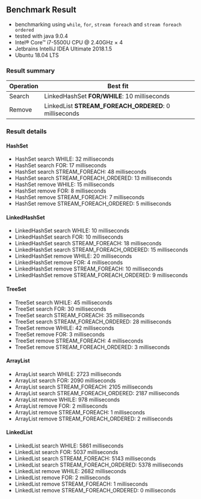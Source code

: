 ## Benchmark Result
- benchmarking using ```while```, ```for```, ```stream foreach``` and ```stream foreach ordered```
 - tested with java 9.0.4
 - Intel® Core™ i7-5500U CPU @ 2.40GHz × 4
 - Jetbrains IntelliJ IDEA Ultimate 2018.1.5
 - Ubuntu 18.04 LTS
### Result summary

| Operation  | Best fit |
| ------------- | ------------- |
| Search  | LinkedHashSet **FOR/WHILE**: 10 milliseconds |
| Remove | LinkedList **STREAM_FOREACH_ORDERED**: 0 milliseconds|



### Result details
#### HashSet
 - HashSet search WHILE: 32 milliseconds
 - HashSet search FOR: 17 milliseconds
 - HashSet search STREAM_FOREACH: 48 milliseconds
 - HashSet search STREAM_FOREACH_ORDERED: 13 milliseconds
 - HashSet remove WHILE: 15 milliseconds
 - HashSet remove FOR: 8 milliseconds
 - HashSet remove STREAM_FOREACH: 7 milliseconds
 - HashSet remove STREAM_FOREACH_ORDERED: 5 milliseconds

#### LinkedHashSet
 - LinkedHashSet search WHILE: 10 milliseconds
 - LinkedHashSet search FOR: 10 milliseconds
 - LinkedHashSet search STREAM_FOREACH: 18 milliseconds
 - LinkedHashSet search STREAM_FOREACH_ORDERED: 15 milliseconds
 - LinkedHashSet remove WHILE: 20 milliseconds
 - LinkedHashSet remove FOR: 4 milliseconds
 - LinkedHashSet remove STREAM_FOREACH: 10 milliseconds
 - LinkedHashSet remove STREAM_FOREACH_ORDERED: 9 milliseconds

#### TreeSet
 - TreeSet search WHILE: 45 milliseconds
 - TreeSet search FOR: 30 milliseconds
 - TreeSet search STREAM_FOREACH: 35 milliseconds
 - TreeSet search STREAM_FOREACH_ORDERED: 28 milliseconds
 - TreeSet remove WHILE: 42 milliseconds
 - TreeSet remove FOR: 3 milliseconds
 - TreeSet remove STREAM_FOREACH: 4 milliseconds
 - TreeSet remove STREAM_FOREACH_ORDERED: 3 milliseconds

#### ArrayList
 - ArrayList search WHILE: 2723 milliseconds
 - ArrayList search FOR: 2090 milliseconds
 - ArrayList search STREAM_FOREACH: 2105 milliseconds
 - ArrayList search STREAM_FOREACH_ORDERED: 2187 milliseconds
 - ArrayList remove WHILE: 978 milliseconds
 - ArrayList remove FOR: 2 milliseconds
 - ArrayList remove STREAM_FOREACH: 1 milliseconds
 - ArrayList remove STREAM_FOREACH_ORDERED: 2 milliseconds

#### LinkedList
 - LinkedList search WHILE: 5861 milliseconds
 - LinkedList search FOR: 5037 milliseconds
 - LinkedList search STREAM_FOREACH: 5143 milliseconds
 - LinkedList search STREAM_FOREACH_ORDERED: 5378 milliseconds
 - LinkedList remove WHILE: 2682 milliseconds
 - LinkedList remove FOR: 2 milliseconds
 - LinkedList remove STREAM_FOREACH: 1 milliseconds
 - LinkedList remove STREAM_FOREACH_ORDERED: 0 milliseconds

